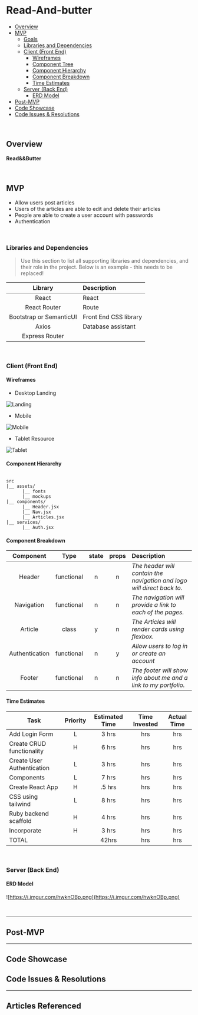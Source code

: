 # Read-And-butter


- [Overview](#overview)
- [MVP](#mvp)
  - [Goals](#goals)
  - [Libraries and Dependencies](#libraries-and-dependencies)
  - [Client (Front End)](#client-front-end)
    - [Wireframes](#wireframes)
    - [Component Tree](#component-tree)
    - [Component Hierarchy](#component-hierarchy)
    - [Component Breakdown](#component-breakdown)
    - [Time Estimates](#time-estimates)
  - [Server (Back End)](#server-back-end)
    - [ERD Model](#erd-model)
- [Post-MVP](#post-mvp)
- [Code Showcase](#code-showcase)
- [Code Issues & Resolutions](#code-issues--resolutions)

<br>

## Overview

**Read&&Butter** 

<br>

## MVP


- Allow users post articles 
- Users of the articles are able to edit and delete their articles  
- People are able to create a user account with passwords
- Authentication


<br>

### Libraries and Dependencies

> Use this section to list all supporting libraries and dependencies, and their role in the project. Below is an example - this needs to be replaced!

|     Library      | Description                                |
| :--------------: | :----------------------------------------- |
|      React       | React|
|   React Router   | Route |
| Bootstrap or SemanticUI | Front End CSS library |
|     Axios      | Database assistant |
|  Express Router  | |

<br>

### Client (Front End)

#### Wireframes






- Desktop Landing

![Landing](https://i.imgur.com/m5FQ4eB.png)

- Mobile

![Mobile](https://i.imgur.com/fqwx5DU.png)

- Tablet Resource

![Tablet](https://i.imgur.com/QOjq49h.png)




#### Component Hierarchy

``` structure

src
|__ assets/
      |__ fonts
      |__ mockups
|__ components/
      |__ Header.jsx
      |__ Nav.jsx
      |__ Articles.jsx
|__ services/
      |__ Auth.jsx
```

#### Component Breakdown


|  Component   |    Type    | state | props | Description                                                      |
| :----------: | :--------: | :---: | :---: | :--------------------------------------------------------------- |
|    Header    | functional |   n   |   n   | _The header will contain the navigation and logo will direct back to._               |
|  Navigation  | functional |   n   |   n   | _The navigation will provide a link to each of the pages._       |
|   Article    |   class    |   y   |   n   | _The Articles will render cards using flexbox._      |
| Authentication | functional |   n   |   y   | _Allow users to log in or create an account_                 |
|    Footer    | functional |   n   |   n   | _The footer will show info about me and a link to my portfolio._ |

#### Time Estimates


| Task                | Priority | Estimated Time | Time Invested | Actual Time |
| ------------------- | :------: | :------------: | :-----------: | :---------: |
| Add Login Form    |    L     |     3 hrs      |      hrs     |     hrs    |
| Create CRUD functionality |    H     |     6 hrs      |      hrs     |     hrs     |
| Create User Authentication    |    L     |     3 hrs      |      hrs     |     hrs    |
|  Components   |    L     |     7 hrs      |     hrs     |     hrs    |
| Create React App   |    H     |     .5 hrs      |      hrs     |     hrs    |
| CSS using tailwind   |    L     |     8 hrs      |      hrs     |     hrs    |
| Ruby backend scaffold   |    H     |     4 hrs      |      hrs     |     hrs    |
| Incorporate   |    H     |     3 hrs      |      hrs     |     hrs    |
| TOTAL               |          |     42hrs      |      hrs     |     hrs     |


<br>

### Server (Back End)

#### ERD Model
![https://i.imgur.com/hwknOBp.png](https://i.imgur.com/hwknOBp.png)


<br>

***

## Post-MVP



***

## Code Showcase



## Code Issues & Resolutions

***
## Articles Referenced